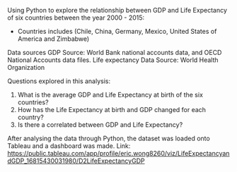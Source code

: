 Using Python to explore the relationship between GDP and Life Expectancy of six countries between the year 2000 - 2015:
- Countries includes (Chile, China, Germany, Mexico, United States of America and Zimbabwe)

Data sources
    GDP Source: World Bank national accounts data, and OECD National Accounts data files.
    Life expectancy Data Source: World Health Organization

Questions explored in this analysis:
1) What is the average GDP and Life Expectancy at birth of the six countries?
2) How has the Life Expectancy at birth and GDP changed for each country?
3) Is there a correlated between GDP and Life Expectancy?

After analysing the data through Python, the dataset was loaded onto Tableau and a dashboard was made.
Link: https://public.tableau.com/app/profile/eric.wong8260/viz/LifeExpectancyandGDP_16815430031980/D2LifeExpectancyGDP
